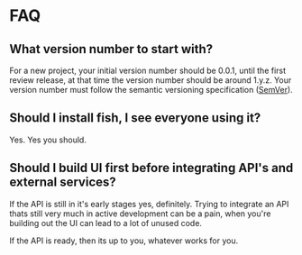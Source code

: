 # FAQ

## What version number to start with?

For a new project, your initial version number should be 0.0.1, until the first review release, at that time the version number should be around 1.y.z. Your version number must follow the semantic versioning specification ([SemVer](https://semver.org/)).

## Should I install fish, I see everyone using it?

Yes. Yes you should.

## Should I build UI first before integrating API's and external services?

If the API is still in it's early stages yes, definitely. Trying to integrate an API thats still very much in active development can be a pain, when you're building out the UI can lead to a lot of unused code.

If the API is ready, then its up to you, whatever works for you.

